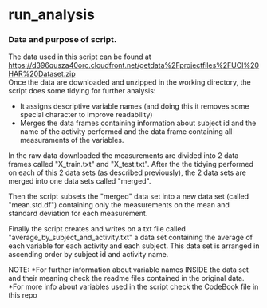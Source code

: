 # run_analysis

### Data and purpose of script.
The data used in this script can be found at https://d396qusza40orc.cloudfront.net/getdata%2Fprojectfiles%2FUCI%20HAR%20Dataset.zip  
Once the data are downloaded and unzipped in the working directory, the script does some tidying for further 
analysis:
* It assigns descriptive variable names (and doing this it removes some special character to improve
   readability)
* Merges the data frames containing information about subject id and the name of the activity
   performed and the data frame containing all measuraments of the variables.

In the raw data downloaded the measurements are divided into 2 data frames called "X_train.txt" and "X_test.txt".
After the the tidying performed on each of this 2 data sets (as described previously), the 2 data sets are merged into
one data sets called "merged". 

Then the script subsets the "merged" data set into a new data set (called "mean.std.df")
containing only the measurements on the mean and standard deviation for each measurement. 

Finally the script creates and writes on a txt file called "average_by_subject_and_activity.txt"  a data set
containing the average of each variable for each activity and each subject. This data set is arranged in 
ascending order by subject id and activity name.

NOTE:
*For further information about variable names INSIDE the data set and their meaning check the readme files contained in the original data.
*For more info about variables used in the script check the CodeBook file in this repo

